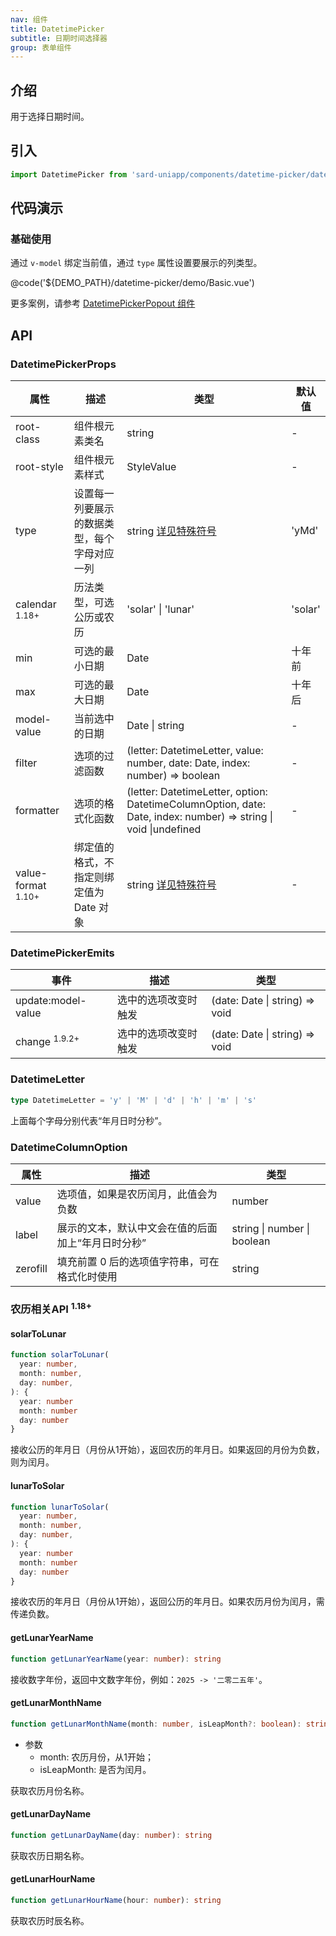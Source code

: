 ```yaml
---
nav: 组件
title: DatetimePicker
subtitle: 日期时间选择器
group: 表单组件
---
```


## 介绍

用于选择日期时间。

## 引入

```ts
import DatetimePicker from 'sard-uniapp/components/datetime-picker/datetime-picker.vue'
```

## 代码演示

### 基础使用

通过 `v-model` 绑定当前值，通过 `type` 属性设置要展示的列类型。

@code('${DEMO_PATH}/datetime-picker/demo/Basic.vue')

更多案例，请参考 [DatetimePickerPopout 组件](./datetime-picker-popout)

## API

### DatetimePickerProps

| 属性                          | 描述                                         | 类型                                                                                                            | 默认值  |
| ----------------------------- | -------------------------------------------- | --------------------------------------------------------------------------------------------------------------- | ------- |
| root-class                    | 组件根元素类名                               | string                                                                                                          | -       |
| root-style                    | 组件根元素样式                               | StyleValue                                                                                                      | -       |
| type                          | 设置每一列要展示的数据类型，每个字母对应一列 | string [详见特殊符号](#DatetimeLetter)                                                                          | 'yMd'   |
| calendar <sup>1.18+</sup>     | 历法类型，可选公历或农历                     | 'solar' \| 'lunar'                                                                                              | 'solar' |
| min                           | 可选的最小日期                               | Date                                                                                                            | 十年前  |
| max                           | 可选的最大日期                               | Date                                                                                                            | 十年后  |
| model-value                   | 当前选中的日期                               | Date \| string                                                                                                  | -       |
| filter                        | 选项的过滤函数                               | (letter: DatetimeLetter, value: number, date: Date, index: number) => boolean                                   | -       |
| formatter                     | 选项的格式化函数                             | (letter: DatetimeLetter, option: DatetimeColumnOption, date: Date, index: number) => string \| void \|undefined | -       |
| value-format <sup>1.10+</sup> | 绑定值的格式，不指定则绑定值为 Date 对象     | string [详见特殊符号](../utilities/date#日期格式特殊符号)                                                       | -       |

### DatetimePickerEmits

| 事件                     | 描述                 | 类型                           |
| ------------------------ | -------------------- | ------------------------------ |
| update:model-value       | 选中的选项改变时触发 | (date: Date \| string) => void |
| change <sup>1.9.2+</sup> | 选中的选项改变时触发 | (date: Date \| string) => void |

### DatetimeLetter

```ts
type DatetimeLetter = 'y' | 'M' | 'd' | 'h' | 'm' | 's'
```

上面每个字母分别代表“年月日时分秒”。

### DatetimeColumnOption

| 属性     | 描述                                               | 类型                        |
| -------- | -------------------------------------------------- | --------------------------- |
| value    | 选项值，如果是农历闰月，此值会为负数               | number                      |
| label    | 展示的文本，默认中文会在值的后面加上“年月日时分秒” | string \| number \| boolean |
| zerofill | 填充前置 0 后的选项值字符串，可在格式化时使用      | string                      |

### 农历相关API <sup>1.18+</sup>

#### solarToLunar

```ts
function solarToLunar(
  year: number,
  month: number,
  day: number,
): {
  year: number
  month: number
  day: number
}
```

接收公历的年月日（月份从1开始），返回农历的年月日。如果返回的月份为负数，则为闰月。

#### lunarToSolar

```ts
function lunarToSolar(
  year: number,
  month: number,
  day: number,
): {
  year: number
  month: number
  day: number
}
```

接收农历的年月日（月份从1开始），返回公历的年月日。如果农历月份为闰月，需传递负数。

#### getLunarYearName

```ts
function getLunarYearName(year: number): string
```

接收数字年份，返回中文数字年份，例如：`2025 -> '二零二五年'`。

#### getLunarMonthName

```ts
function getLunarMonthName(month: number, isLeapMonth?: boolean): string
```

- 参数
  - month: 农历月份，从1开始；
  - isLeapMonth: 是否为闰月。

获取农历月份名称。

#### getLunarDayName

```ts
function getLunarDayName(day: number): string
```

获取农历日期名称。

#### getLunarHourName

```ts
function getLunarHourName(hour: number): string
```

获取农历时辰名称。
